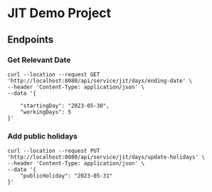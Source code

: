 # JIT Demo Project

## Endpoints

### Get Relevant Date

````
curl --location --request GET 'http://localhost:8080/api/service/jit/days/ending-date' \
--header 'Content-Type: application/json' \
--data '{

    "startingDay": "2023-05-30",
    "workingDays": 5
}'
````

### Add public holidays

````
curl --location --request PUT 'http://localhost:8080/api/service/jit/days/update-holidays' \
--header 'Content-Type: application/json' \
--data '{
    "publicHoliday": "2023-05-31"
}'
````

